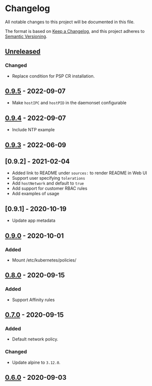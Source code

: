 # Changelog

All notable changes to this project will be documented in this file.

The format is based on [Keep a Changelog](https://keepachangelog.com/en/1.0.0/),
and this project adheres to [Semantic Versioning](https://semver.org/spec/v2.0.0.html).

## [Unreleased]

### Changed

- Replace condition for PSP CR installation.

## [0.9.5] - 2022-09-07

- Make `hostIPC` and `hostPID` in the daemonset configurable

## [0.9.4] - 2022-09-07

- Include NTP example

## [0.9.3] - 2022-06-09

## [0.9.2] - 2021-02-04

- Added link to README under `sources:` to render README in Web UI
- Support user specifying `tolerations`
- Add `hostNetwork` and default to `true`
- Add support for customer RBAC rules
- Add examples of usage

## [0.9.1] - 2020-10-19

- Update app metadata

## [0.9.0] - 2020-10-01

### Added

- Mount /etc/kubernetes/policies/

## [0.8.0] - 2020-09-15

### Added

- Support Affinity rules

## [0.7.0] - 2020-09-15

### Added

- Default network policy.

### Changed

- Update alpine to `3.12.0`.

## [0.6.0] - 2020-09-03


[Unreleased]: https://github.com/giantswarm/k8s-initiator-app/compare/v0.9.5...HEAD
[0.9.5]: https://github.com/giantswarm/k8s-initiator-app/compare/v0.9.4...v0.9.5
[0.9.4]: https://github.com/giantswarm/k8s-initiator-app/compare/v0.9.3...v0.9.4
[0.9.3]: https://github.com/giantswarm/k8s-initiator-app/compare/v0.9.0...v0.9.3
[0.9.0]: https://github.com/giantswarm/k8s-initiator-app/compare/v0.8.0...v0.9.0
[0.8.0]: https://github.com/giantswarm/k8s-initiator-app/compare/v0.7.0...v0.8.0
[0.7.0]: https://github.com/giantswarm/k8s-initiator-app/compare/v0.6.0...v0.7.0
[0.6.0]: https://github.com/giantswarm/release-operator/releases/tag/v0.6.0
